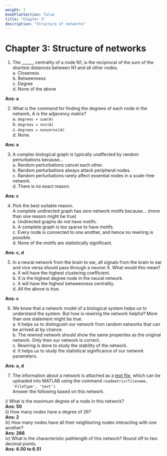 ```yaml
---
weight: 3
bookFlatSection: false
title: "Chapter 3"
description: "Structure of networks"
---
```


# Chapter 3: Structure of networks

1.  The ______ centrality of a node N1, is the reciprocal of the sum of the shortest distances between N1 and all other nodes.  
a.  Closeness  
b.  Betweenness  
c.  Degree  
d.  None of the above  

**Ans: a**

2.  What is the command for finding the degrees of each node in the network, A is the adjacency matrix?  
a.  `degrees = sum(A)`  
b.  `degrees = nnz(A)`  
c.  `degrees = nonzeros(A)`  
d.  None.  

**Ans: a**

3.  A complex biological graph is typically unaffected by random perturbations because…  
a.  Random perturbations cancel each other.  
b.  Random perturbations always attack peripheral nodes.  
c.  Random perturbations rarely affect essential nodes in a scale-free network.  
d.  There is no exact reason.  

**Ans: c**

4.  Pick the best suitable reason.  
A complete undirected graph has zero network motifs because… (more than one reason might be true)  
a.  Undirected graphs do not have motifs.  
b.  A complete graph is too sparse to have motifs.  
c.  Every node is connected to one another, and hence no rewiring is possible.  
d.  None of the motifs are statistically significant.  

**Ans: c, d**

5.  In a neural network from the brain to ear, all signals from the brain to ear and vice versa should pass through a neuron X. What would this mean?  
a.  X will have the highest clustering coefficient.  
b.  X is the highest degree node in the neural network.  
c.  X will have the highest betweenness centrality.  
d.  All the above is true.  

**Ans: c**

6.  We know that a network model of a biological system helps us to understand the system. But how is rewiring the network helpful? More than one statement might be true.  
a.  It helps us to distinguish our network from random networks that can be arrived at by chance.  
b.  The rewired network should show the same properties as the original network. Only then our network is correct.  
c.  Rewiring is done to study the stability of the network.  
d.  It helps us to study the statistical significance of our network parameters.  

**Ans: a, d**

7.  The information about a network is attached as a [text file](bio-diseasome.mtx), which can be uploaded into MATLAB using the command `readmatrix(filename, 'FileType', 'text')`.  
Answer the following based on this network.  

i)  What is the maximum degree of a node in this network?  
**Ans: 50**  
ii) How many nodes have a degree of 26?  
**Ans: 2**  
iii)    How many nodes have all their neighboring nodes interacting with one another?  
**Ans: 266**  
iv) What is the characteristic pathlength of this network? Round off to two decimal points.  
**Ans: 6.50 to 6.51**

